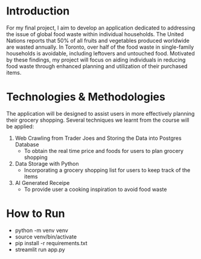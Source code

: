 # Introduction
For my final project, I aim to develop an application dedicated to addressing
the issue of global food waste within individual households. The United Nations
reports that 50% of all fruits and vegetables produced worldwide are wasted
annually. In Toronto, over half of the food waste in single-family households is
avoidable, including leftovers and untouched food. Motivated by these findings,
my project will focus on aiding individuals in reducing food waste through
enhanced planning and utilization of their purchased items.

# Technologies & Methodologies
The application will be designed to assist users in more effectively planning
their grocery shopping. Several techniques we learnt from the course will be applied:
1. Web Crawling from Trader Joes and Storing the Data into Postgres Database
    - To obtain the real time price and foods for users to plan grocery shopping
2. Data Storage with Python
    - Incorporating a grocery shopping list for users to keep track of the items
3. AI Generated Receipe
    - To provide user a cooking inspiration to avoid food waste

# How to Run
- python -m venv venv
- source venv/bin/activate
- pip install -r requirements.txt
- streamlit run app.py